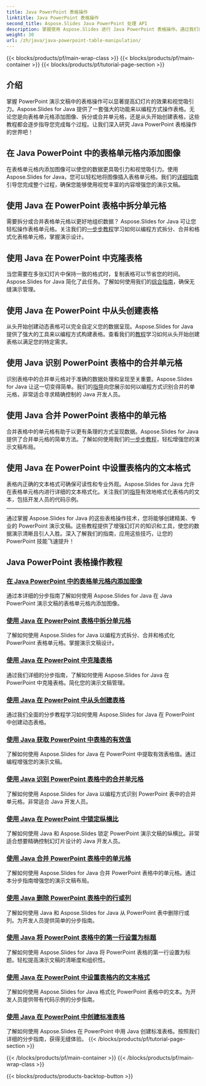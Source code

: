 ```yaml
---
title: Java PowerPoint 表格操作
linktitle: Java PowerPoint 表格操作
second_title: Aspose.Slides Java PowerPoint 处理 API
description: 掌握使用 Aspose.Slides 进行 Java PowerPoint 表格操作。通过我们详细的分步教程学习如何添加图像、拆分单元格、创建表格等。
weight: 30
url: /zh/java/java-powerpoint-table-manipulation/
---
```


{{< blocks/products/pf/main-wrap-class >}}
{{< blocks/products/pf/main-container >}}
{{< blocks/products/pf/tutorial-page-section >}}

## 介绍

掌握 PowerPoint 演示文稿中的表格操作可以显著提高幻灯片的效果和视觉吸引力。Aspose.Slides for Java 提供了一套强大的功能来以编程方式操作表格。无论您是向表格单元格添加图像、拆分或合并单元格，还是从头开始创建表格，这些教程都会逐步指导您完成每个过程。让我们深入研究 Java PowerPoint 表格操作的世界吧！

## 在 Java PowerPoint 中的表格单元格内添加图像
在表格单元格内添加图像可以使您的数据更具吸引力和视觉吸引力。使用 Aspose.Slides for Java，您可以轻松地将图像插入表格单元格。我们的[详细指南](./add-image-inside-table-cells-java-powerpoint/)引导您完成整个过程，确保您能够使用视觉丰富的内容增强您的演示文稿。

## 使用 Java 在 PowerPoint 表格中拆分单元格
需要拆分或合并表格单元格以更好地组织数据？ Aspose.Slides for Java 可让您轻松操作表格单元格。关注我们的[一步步教程](./split-cells-powerpoint-table-java/)学习如何以编程方式拆分、合并和格式化表格单元格，掌握演示设计。

## 使用 Java 在 PowerPoint 中克隆表格
当您需要在多张幻灯片中保持一致的格式时，复制表格可以节省您的时间。 Aspose.Slides for Java 简化了此任务。了解如何使用我们的[综合指南](./clone-table-powerpoint-java/)，确保无缝演示管理。

## 使用 Java 在 PowerPoint 中从头创建表格
从头开始创建动态表格可以完全自定义您的数据呈现。Aspose.Slides for Java 提供了强大的工具来以编程方式构建表格。查看我们的[教程](./create-table-from-scratch-powerpoint-java/)学习如何从头开始创建表格以满足您的特定需求。

## 使用 Java 识别 PowerPoint 表格中的合并单元格
识别表格中的合并单元格对于准确的数据处理和呈现至关重要。Aspose.Slides for Java 让这一切变得简单。我们的[指导](./identify-merged-cells-powerpoint-table-java/)向您展示如何以编程方式识别合并的单元格，非常适合寻求精确控制的 Java 开发人员。

## 使用 Java 合并 PowerPoint 表格中的单元格
合并表格中的单元格有助于以更有条理的方式呈现数据。Aspose.Slides for Java 提供了合并单元格的简单方法。了解如何使用我们的[一步步教程](./merge-cells-powerpoint-table-java/)，轻松增强您的演示文稿布局。

## 使用 Java 在 PowerPoint 中设置表格内的文本格式
表格内正确的文本格式可确保可读性和专业外观。Aspose.Slides for Java 允许在表格单元格内进行详细的文本格式化。关注我们的[指导](./set-text-formatting-inside-table-powerpoint-java/)有效地格式化表格内的文本，包括开发人员的代码示例。

---

通过掌握 Aspose.Slides for Java 的这些表格操作技术，您将能够创建精美、专业的 PowerPoint 演示文稿。这些教程提供了增强幻灯片的知识和工具，使您的数据演示清晰且引人入胜。深入了解我们的指南，应用这些技巧，让您的 PowerPoint 技能飞速提升！
## Java PowerPoint 表格操作教程
### [在 Java PowerPoint 中的表格单元格内添加图像](./add-image-inside-table-cells-java-powerpoint/)
通过本详细的分步指南了解如何使用 Aspose.Slides for Java 在 Java PowerPoint 演示文稿的表格单元格内添加图像。
### [使用 Java 在 PowerPoint 表格中拆分单元格](./split-cells-powerpoint-table-java/)
了解如何使用 Aspose.Slides for Java 以编程方式拆分、合并和格式化 PowerPoint 表格单元格。掌握演示文稿设计。
### [使用 Java 在 PowerPoint 中克隆表格](./clone-table-powerpoint-java/)
通过我们详细的分步指南，了解如何使用 Aspose.Slides for Java 在 PowerPoint 中克隆表格。简化您的演示文稿管理。
### [使用 Java 在 PowerPoint 中从头创建表格](./create-table-from-scratch-powerpoint-java/)
通过我们全面的分步教程学习如何使用 Aspose.Slides for Java 在 PowerPoint 中创建动态表格。
### [使用 Java 获取 PowerPoint 中表格的有效值](./get-effective-values-table-powerpoint-java/)
了解如何使用 Aspose.Slides for Java 在 PowerPoint 中提取有效表格值。通过编程增强您的演示文稿。
### [使用 Java 识别 PowerPoint 表格中的合并单元格](./identify-merged-cells-powerpoint-table-java/)
了解如何使用 Aspose.Slides for Java 以编程方式识别 PowerPoint 表中的合并单元格。非常适合 Java 开发人员。
### [使用 Java 在 PowerPoint 中锁定纵横比](./lock-aspect-ratio-powerpoint-java/)
了解如何使用 Java 和 Aspose.Slides 锁定 PowerPoint 演示文稿的纵横比。非常适合想要精确控制幻灯片设计的 Java 开发人员。
### [使用 Java 合并 PowerPoint 表格中的单元格](./merge-cells-powerpoint-table-java/)
了解如何使用 Aspose.Slides for Java 合并 PowerPoint 表格中的单元格。通过本分步指南增强您的演示文稿布局。
### [使用 Java 删除 PowerPoint 表格中的行或列](./remove-row-column-powerpoint-table-java/)
了解如何使用 Java 和 Aspose.Slides for Java 从 PowerPoint 表中删除行或列。为开发人员提供简单的分步指南。
### [使用 Java 将 PowerPoint 表格中的第一行设置为标题](./set-first-row-header-powerpoint-table-java/)
了解如何使用 Aspose.Slides for Java 将 PowerPoint 表格的第一行设置为标题。轻松提高演示文稿的清晰度和组织性。
### [使用 Java 在 PowerPoint 中设置表格内的文本格式](./set-text-formatting-inside-table-powerpoint-java/)
了解如何使用 Aspose.Slides for Java 格式化 PowerPoint 表格中的文本。为开发人员提供带有代码示例的分步指南。
### [使用 Java 在 PowerPoint 中创建标准表格](./create-standard-tables-powerpoint-java/)
了解如何使用 Aspose.Slides 在 PowerPoint 中用 Java 创建标准表格。按照我们详细的分步指南，获得无缝体验。
{{< /blocks/products/pf/tutorial-page-section >}}

{{< /blocks/products/pf/main-container >}}
{{< /blocks/products/pf/main-wrap-class >}}

{{< blocks/products/products-backtop-button >}}
